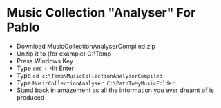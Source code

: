 # Music Collection "Analyser" For Pablo

- Download MusicCollectionAnalyserCompiled.zip
- Unzip it to (for example) C:\Temp
- Press Windows Key
- Type `cmd` + Hit Enter
- Type `cd c:\Temp\MusicCollectionAnalyserCompiled`
- Type `MusicCollectionAnalyser C:\PathToMyMusicFolder`
- Stand back in amazement as all the information you ever dreamt of is produced

